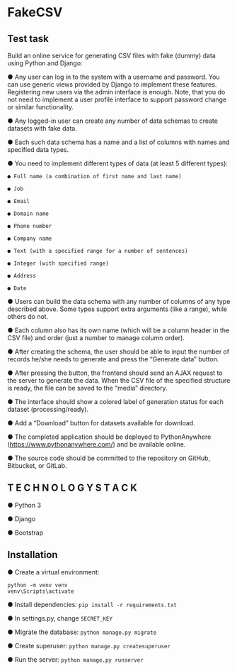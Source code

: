 # FakeCSV

## Test task

Build an online service for generating CSV files with fake (dummy) data using Python and Django:

● Any user can log in to the system with a username and password.
  You can use generic views provided by Django to implement these features.
  Registering new users via the admin interface is enough. Note, that you
  do not need to implement a user profile interface to support password
  change or similar functionality.

● Any logged-in user can create any number of data schemas to create
  datasets with fake data.

● Each such data schema has a name and a list of columns with names and
  specified data types.

● You need to implement different types of data (at least 5 different types):

	● Full name (a combination of first name and last name)

	● Job

	● Email

	● Domain name

	● Phone number

	● Company name

	● Text (with a specified range for a number of sentences)

	● Integer (with specified range)

	● Address

	● Date

● Users can build the data schema with any number of columns of any type
  described above. Some types support extra arguments (like a range),
  while others do not.

● Each column also has its own name (which will be a column header in the
  CSV file) and order (just a number to manage column order).

● After creating the schema, the user should be able to input the number of
  records he/she needs to generate and press the “Generate data” button.

● After pressing the button, the frontend should send an AJAX request to
  the server to generate the data. When the CSV file of the specified
  structure is ready, the file can be saved to the “media” directory.

● The interface should show a colored label of generation status for each
  dataset (processing/ready).

● Add a “Download” button for datasets available for download.

● The completed application should be deployed to PythonAnywhere
  (https://www.pythonanywhere.com/) and be available online.

● The source code should be committed to the repository on GitHub,
  Bitbucket, or GitLab.

## T E C H N O L O G Y S T A C K

● Python 3

● Django

● Bootstrap


## Installation

● Create a virtual environment:
  ```
  python -m venv venv
  venv\Scripts\activate
  ```

● Install dependencies:
  `pip install -r requirements.txt`

● In settings.py, change `SECRET_KEY`

● Migrate the database:
  `python manage.py migrate`

● Create superuser:
  `python manage.py createsuperuser`

● Run the server:
  `python manage.py runserver`

